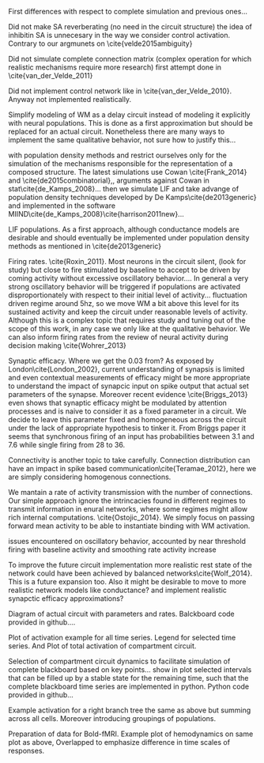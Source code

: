 First differences with respect to complete simulation and previous ones...

Did not make SA reverberating (no need in the circuit structure) the idea of inhibitin SA is unnecesary in the way we consider control activation. Contrary to our argmunets on \cite{velde2015ambiguity}

Did not simulate complete connection matrix (complex operation for which realistic mechanisms require more research) first attempt done in \cite{van_der_Velde_2011}

Did not implement control network like in \cite{van_der_Velde_2010}. Anyway not implemented realistically.

Simplify modeling of WM as a delay circuit instead of modeling it explicitly with neural populations. This is done as a first approximation but should be replaced for an actual circuit. Nonetheless there are many ways to implement the same qualitative behavior, not sure how to justify this...

with population density methods and restrict ourselves only for the simulation of the mechanisms responsible for the representation of a composed structure. The latest simulations use Cowan \cite{Frank_2014} and \cite{de2015combinatorial},, arguments against Cowan in stat\cite{de_Kamps_2008}... then we simulate LIF and take advange of population density techniques developed by De Kamps\cite{de2013generic} and implemented in the software MIIND\cite{de_Kamps_2008}\cite{harrison2011new}...

LIF populations. As a first approach, although conductance models are desirable and should eventually be implemented under population density methods as mentioned in \cite{de2013generic}

Firing rates. \cite{Roxin_2011}. Most neurons in the circuit silent, (look for study) but close to fire stimulated by baseline to accept to be driven by coming activity without excessive oscillatory behavior.... In general a very strong oscillatory behavior will be triggered if populations are activated disproportionately with respect to their initial level of activity... fluctuation driven regime around 5hz, so we move WM a bit above this level for its sustained activity and keep the circuit under reasonable levels of activity. Although this is a complex topic that requires study and tuning out of the scope of this work, in any case we only like at the qualitative behavior. We can also inform firing rates from the review of neural activity during decision making \cite{Wohrer_2013}

Synaptic efficacy. Where we get the 0.03 from? As exposed by London\cite{London_2002}, current understanding of synapsis is limited and even contextual measurements of efficacy might be more appropriate to understand the impact of synapcic input on spike output that actual set parameters of the synapse. Moreover recent evidence \cite{Briggs_2013} even shows that synaptic efficacy might be modulated by attention processes and is naive to consider it as a fixed parameter in a circuit. We decide to leave this parameter fixed and homogeneous across the circuit under the lack of appropriate hypothesis to tinker it. From Briggs paper it seems that synchronous firing of an input has probabilities between 3.1 and 7.6 while single firing from 28 to 36.

Connectivity is another topic to take carefully. Connection distribution can have an impact in spike based communication\cite{Teramae_2012}, here we are simply considering homogenous connections.

We mantain a rate of activity transmission with the number of connections. Our simple approach ignore the intrincacies found in different regimes to transmit information in enural networks, where some regimes might allow rich internal computations. \cite{Ostojic_2014}. We simply focus on passing forward mean activity to be able to instantiate binding with WM activation.

issues encountered on oscillatory behavior, accounted by near threshold firing with baseline activity and smoothing rate activity increase

To improve the future circuit implementation more realistic rest state of the network could have been achieved by balanced networks\cite{Wolf_2014}. This is a future expansion too. Also it might be desirable to move to more realistic network models like conductance? and implement realistic synapctic efficacy approximations?

Diagram of actual circuit with parameters and rates. 
Balckboard code provided in github....

Plot of activation example for all time series. Legend for selected time series. And Plot of total activation of compartment circuit.

Selection of compartment circuit dynamics to facilitate simulation of complete blackboard based on key points... show in plot selected intervals that can be filled up by a stable state for the remaining time, such that the complete blackboard time series are implemented in python. Python code provided in github...

Example activation for a right branch tree the same as above but summing across all cells. Moreover introducing groupings of populations.

Preparation of data for Bold-fMRI. Example plot of hemodynamics on same plot as above, Overlapped to emphasize difference in time scales of responses.